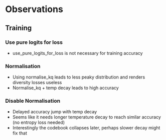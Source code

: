 # Observations

## Training

### Use pure logits for loss
- use_pure_logits_for_loss is not necessary for training accuracy

### Normalisation
- Using normalise_kq leads to less peaky distribution and renders diversity losses useless
- Normalise_kq + temp decay leads to high accuracy

### Disable Normalisation
- Delayed accuracy jump with temp decay
- Seems like it needs longer temperature decay to reach similar accuracy (no entropy loss needed)
- Interestingly the codebook collapses later, perhaps slower decay might fix that